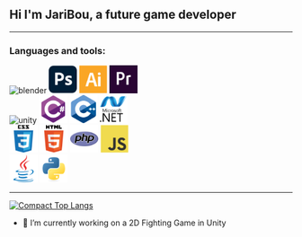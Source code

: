 ## Hi I'm JariBou, a future game developer

<hr>

### Languages and tools:
<div>
<img src="https://download.blender.org/branding/community/blender_community_badge_white.svg" alt="blender" width="50" height="50"/>
<img src="https://raw.githubusercontent.com/devicons/devicon/master/icons/photoshop/photoshop-plain.svg" alt="photoshop" width="50" height="50"/>
<img src="https://raw.githubusercontent.com/devicons/devicon/master/icons/illustrator/illustrator-plain.svg" alt="illustrator" width="50" height="50"/>
<img src="https://raw.githubusercontent.com/devicons/devicon/master/icons/premierepro/premierepro-plain.svg" alt="premierepro" width="50" height="50"/>
<br>
<img src="https://simpleicons.org/icons/unity.svg" alt="unity" width="40" height="40"/>
<img src="https://raw.githubusercontent.com/devicons/devicon/master/icons/csharp/csharp-original.svg" alt="csharp" width="50" height="50"/>
<img src="https://raw.githubusercontent.com/devicons/devicon/master/icons/cplusplus/cplusplus-original.svg" alt="csharp" width="50" height="50"/>
<img src="https://raw.githubusercontent.com/devicons/devicon/master/icons/dot-net/dot-net-original-wordmark.svg" alt="dotnet" width="50" height="50"/>
<br>
<img src="https://raw.githubusercontent.com/devicons/devicon/master/icons/css3/css3-original-wordmark.svg" alt="css3" width="50" height="50"/>
<img src="https://raw.githubusercontent.com/devicons/devicon/master/icons/html5/html5-original-wordmark.svg" alt="html5" width="50" height="50"/>
<img src="https://raw.githubusercontent.com/devicons/devicon/master/icons/php/php-original.svg" alt="php" width="50" height="50"/>
<img src="https://raw.githubusercontent.com/devicons/devicon/master/icons/javascript/javascript-original.svg" alt="javascript" width="50" height="50"/>
<br>
<img src="https://raw.githubusercontent.com/devicons/devicon/master/icons/java/java-original.svg" alt="java" width="50" height="50"/>
<img src="https://raw.githubusercontent.com/devicons/devicon/master/icons/python/python-original.svg" alt="python" width="50" height="50"/>
</div>
<hr>

[![Compact Top Langs](https://github-readme-stats.vercel.app/api/top-langs/?username=JariBou&layout=compact)](https://github.com/anuraghazra/github-readme-stats)

- 🔭 I’m currently working on a 2D Fighting Game in Unity




